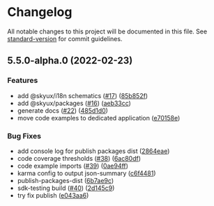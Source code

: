 # Changelog

All notable changes to this project will be documented in this file. See [standard-version](https://github.com/conventional-changelog/standard-version) for commit guidelines.

## 5.5.0-alpha.0 (2022-02-23)

### Features

- add @skyux/i18n schematics ([#17](https://github.com/blackbaud/skyux-monorepo-playground/issues/17)) ([85b852f](https://github.com/blackbaud/skyux-monorepo-playground/commit/85b852f563ad98280f93a7a25156b2fb09f29be9))
- add @skyux/packages ([#16](https://github.com/blackbaud/skyux-monorepo-playground/issues/16)) ([aeb33cc](https://github.com/blackbaud/skyux-monorepo-playground/commit/aeb33ccd18fa64d2ab61e0496242043854103ffe))
- generate docs ([#22](https://github.com/blackbaud/skyux-monorepo-playground/issues/22)) ([485d1d0](https://github.com/blackbaud/skyux-monorepo-playground/commit/485d1d0cc3840638ac864d1f465b8cd9f3ebb9fb))
- move code examples to dedicated application ([e70158e](https://github.com/blackbaud/skyux-monorepo-playground/commit/e70158e5119acc71c881e7234ca04e61d399cbb5))

### Bug Fixes

- add console log for publish packages dist ([2864eae](https://github.com/blackbaud/skyux-monorepo-playground/commit/2864eae50653d499bae0b458142a8ea953ad8356))
- code coverage thresholds ([#38](https://github.com/blackbaud/skyux-monorepo-playground/issues/38)) ([6ac80df](https://github.com/blackbaud/skyux-monorepo-playground/commit/6ac80df8c7b728d2ab671e8ba92fc9848fbbdbdf))
- code example imports ([#39](https://github.com/blackbaud/skyux-monorepo-playground/issues/39)) ([0ae94ff](https://github.com/blackbaud/skyux-monorepo-playground/commit/0ae94ffb4102ccf637554d9a95489877e92de1ed))
- karma config to output json-summary ([c6f4481](https://github.com/blackbaud/skyux-monorepo-playground/commit/c6f44813e695ac53ec3fa72c9c3bf0165c1b736a))
- publish-packages-dist ([6b7ae9c](https://github.com/blackbaud/skyux-monorepo-playground/commit/6b7ae9c1a6db4bda05986983a618412d76323dce))
- sdk-testing build ([#40](https://github.com/blackbaud/skyux-monorepo-playground/issues/40)) ([2d145c9](https://github.com/blackbaud/skyux-monorepo-playground/commit/2d145c9e5878db233eaf89619cd5450f59f94ca0))
- try fix publish ([e043aa6](https://github.com/blackbaud/skyux-monorepo-playground/commit/e043aa672218a593ff216a5c93782c45c03ad699))
